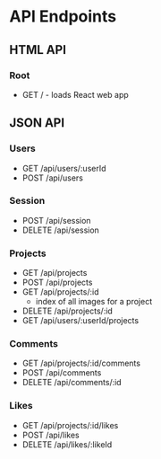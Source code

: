 # API Endpoints

## HTML API

### Root

- GET / - loads React web app

## JSON API

### Users

- GET /api/users/:userId
- POST /api/users

### Session

- POST /api/session
- DELETE /api/session

### Projects

- GET /api/projects
- POST /api/projects
- GET /api/projects/:id
  - index of all images for a project
- DELETE /api/projects/:id
- GET /api/users/:userId/projects

### Comments

- GET /api/projects/:id/comments
- POST /api/comments
- DELETE /api/comments/:id

### Likes

- GET /api/projects/:id/likes
- POST /api/likes
- DELETE /api/likes/:likeId
